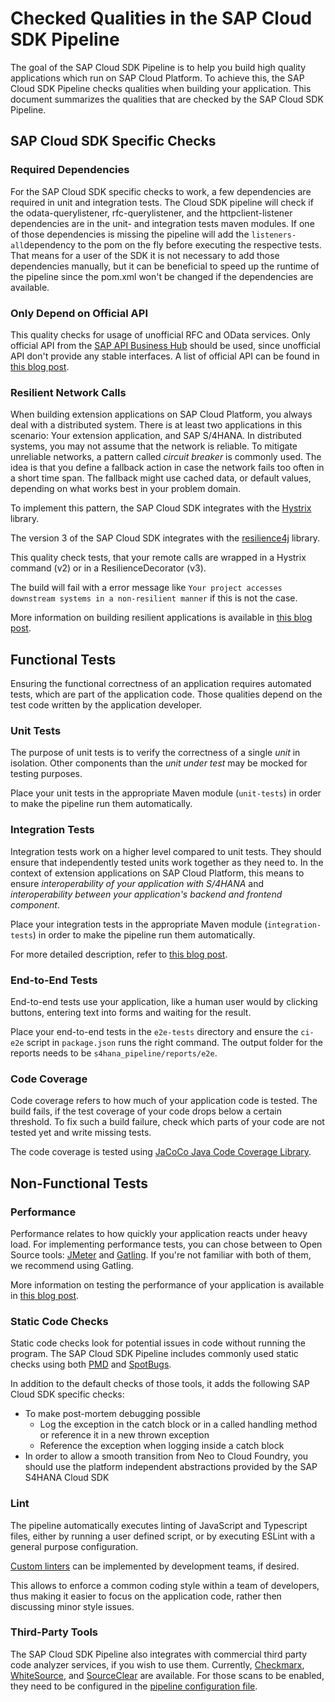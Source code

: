 # Checked Qualities in the SAP Cloud SDK Pipeline

The goal of the SAP Cloud SDK Pipeline is to help you build high quality applications which run on SAP Cloud Platform.
To achieve this, the SAP Cloud SDK Pipeline checks qualities when building your application.
This document summarizes the qualities that are checked by the SAP Cloud SDK Pipeline.

## SAP Cloud SDK Specific Checks

### Required Dependencies

For the SAP Cloud SDK specific checks to work, a few dependencies are required in unit and integration tests.
The Cloud SDK pipeline will check if the odata-querylistener, rfc-querylistener, and the httpclient-listener dependencies are in the unit- and integration tests maven modules. If one of those dependencies is missing the pipeline will add the `listeners-all`dependency to the pom on the fly before executing the respective tests. That means for a user of the SDK it is not necessary to add those dependencies manually, but it can be beneficial to speed up the runtime of the pipeline since the pom.xml won't be changed if the dependencies are available.

### Only Depend on Official API

This quality checks for usage of unofficial RFC and OData services.
Only official API from the [SAP API Business Hub](https://api.sap.com/) should be used, since unofficial API don't provide any stable interfaces.
A list of official API can be found in [this blog post](https://blogs.sap.com/2017/09/22/quality-checks/).

### Resilient Network Calls

When building extension applications on SAP Cloud Platform, you always deal with a distributed system.
There is at least two applications in this scenario: Your extension application, and SAP S/4HANA.
In distributed systems, you may not assume that the network is reliable.
To mitigate unreliable networks, a pattern called _circuit breaker_ is commonly used.
The idea is that you define a fallback action in case the network fails too often in a short time span.
The fallback might use cached data, or default values, depending on what works best in your problem domain.

To implement this pattern, the SAP Cloud SDK integrates with the [Hystrix](https://github.com/Netflix/Hystrix) library.

The version 3 of the SAP Cloud SDK integrates with the [resilience4j](https://github.com/resilience4j/resilience4j) library.

This quality check tests, that your remote calls are wrapped in a Hystrix command (v2) or in a ResilienceDecorator (v3).

The build will fail with a error message like `Your project accesses downstream systems in a non-resilient manner` if this is not the case.

More information on building resilient applications is available in [this blog post](https://blogs.sap.com/2017/06/23/step-5-resilience-with-hystrix/).

## Functional Tests

Ensuring the functional correctness of an application requires automated tests, which are part of the application code.
Those qualities depend on the test code written by the application developer.

### Unit Tests

The purpose of unit tests is to verify the correctness of a single _unit_ in isolation.
Other components than the _unit under test_ may be mocked for testing purposes.

Place your unit tests in the appropriate Maven module (`unit-tests`) in order to make the pipeline run them automatically.

### Integration Tests

Integration tests work on a higher level compared to unit tests.
They should ensure that independently tested units work together as they need to.
In the context of extension applications on SAP Cloud Platform, this means to ensure _interoperability of your application with S/4HANA_ and _interoperability between your application's backend and frontend component_.

Place your integration tests in the appropriate Maven module (`integration-tests`) in order to make the pipeline run them automatically.

For more detailed description, refer to [this blog post](https://blogs.sap.com/2017/09/19/step-12-with-sap-s4hana-cloud-sdk-automated-testing/).

### End-to-End Tests

End-to-end tests use your application, like a human user would by clicking buttons, entering text into forms and waiting for the result.

Place your end-to-end tests in the `e2e-tests` directory and ensure the `ci-e2e` script in `package.json` runs the right command.
The output folder for the reports needs to be `s4hana_pipeline/reports/e2e`.

### Code Coverage

Code coverage refers to how much of your application code is tested.
The build fails, if the test coverage of your code drops below a certain threshold.
To fix such a build failure, check which parts of your code are not tested yet and write missing tests.

The code coverage is tested using [JaCoCo Java Code Coverage Library](https://www.eclemma.org/jacoco/).

## Non-Functional Tests

### Performance

Performance relates to how quickly your application reacts under heavy load.
For implementing performance tests, you can chose between to Open Source tools: [JMeter](https://jmeter.apache.org/) and [Gatling](https://gatling.io/).
If you're not familiar with both of them, we recommend using Gatling.

More information on testing the performance of your application is available in [this blog post](https://blogs.sap.com/2018/01/11/step-23-with-sap-s4hana-cloud-sdk-performance-tests/).

### Static Code Checks

Static code checks look for potential issues in code without running the program.
The SAP Cloud SDK Pipeline includes commonly used static checks using both [PMD](https://pmd.github.io/) and [SpotBugs](https://spotbugs.github.io/).

In addition to the default checks of those tools, it adds the following SAP Cloud SDK specific checks:

* To make post-mortem debugging possible
    * Log the exception in the catch block or in a called handling method or reference it in a new thrown exception
    * Reference the exception when logging inside a catch block
* In order to allow a smooth transition from Neo to Cloud Foundry, you should use the platform independent abstractions provided by the SAP S4HANA Cloud SDK

### Lint

The pipeline automatically executes linting of JavaScript and Typescript files, either by running a user defined script, or by executing ESLint with a general purpose configuration.

[Custom linters](../../../extensibility/#practical-example) can be implemented by development teams, if desired.

This allows to enforce a common coding style within a team of developers, thus making it easier to focus on the application code, rather then discussing minor style issues.

### Third-Party Tools

The SAP Cloud SDK Pipeline also integrates with commercial third party code analyzer services, if you wish to use them.
Currently, [Checkmarx](https://www.checkmarx.com/), [WhiteSource](https://www.whitesourcesoftware.com/), and [SourceClear](https://www.sourceclear.com/) are available.
For those scans to be enabled, they need to be configured in the [pipeline configuration file](../../configuration.md).
